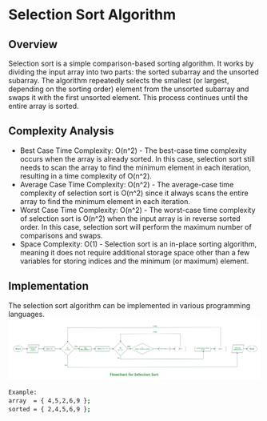 # Selection Sort Algorithm

## Overview

Selection sort is a simple comparison-based sorting algorithm. It works by dividing the input array into two parts: the sorted subarray and the unsorted subarray. The algorithm repeatedly selects the smallest (or largest, depending on the sorting order) element from the unsorted subarray and swaps it with the first unsorted element. This process continues until the entire array is sorted.

## Complexity Analysis

- Best Case Time Complexity: O(n^2) - The best-case time complexity occurs when the array is already sorted. In this case, selection sort still needs to scan the array to find the minimum element in each iteration, resulting in a time complexity of O(n^2).
- Average Case Time Complexity: O(n^2) - The average-case time complexity of selection sort is O(n^2) since it always scans the entire array to find the minimum element in each iteration.
- Worst Case Time Complexity: O(n^2) - The worst-case time complexity of selection sort is O(n^2) when the input array is in reverse sorted order. In this case, selection sort will perform the maximum number of comparisons and swaps.
- Space Complexity: O(1) - Selection sort is an in-place sorting algorithm, meaning it does not require additional storage space other than a few variables for storing indices and the minimum (or maximum) element.

## Implementation

The selection sort algorithm can be implemented in various programming languages.
![Diagram: ](https://github.com/ha7890846/DSA_with_Cpp/blob/main/diagram/Selection-Sort-Flowhchart.png)


```bash 
Example:
array  = { 4,5,2,6,9 };
sorted = { 2,4,5,6,9 };